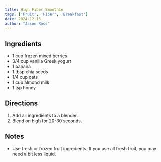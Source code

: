 ```yaml
---
title: High Fiber Smoothie
tags: ['Fruit', 'Fiber', 'Breakfast']
date: 2024-12-15
author: "Jason Ross"
---
```


## Ingredients
- 1 cup frozen mixed berries
- 3/4 cup vanilla Greek yogurt
- 1 banana
- 1 tbsp chia seeds
- 1/4 cup oats
- 1 cup almond milk
- 1 tsp honey

## Directions
1. Add all ingredients to a blender.
2. Blend on high for 20-30 seconds.

## Notes
- Use fresh or frozen fruit ingredients. If you use all fresh fruit, you may need a bit less liquid.
